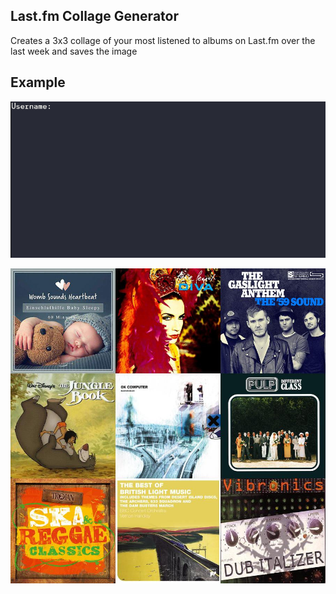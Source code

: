 ## Last.fm Collage Generator
Creates a 3x3 collage of your most listened to albums on Last.fm over the last week and saves the image

## Example
![Example](example.gif "Example")

![RJ](rj.jpg "RJ")

